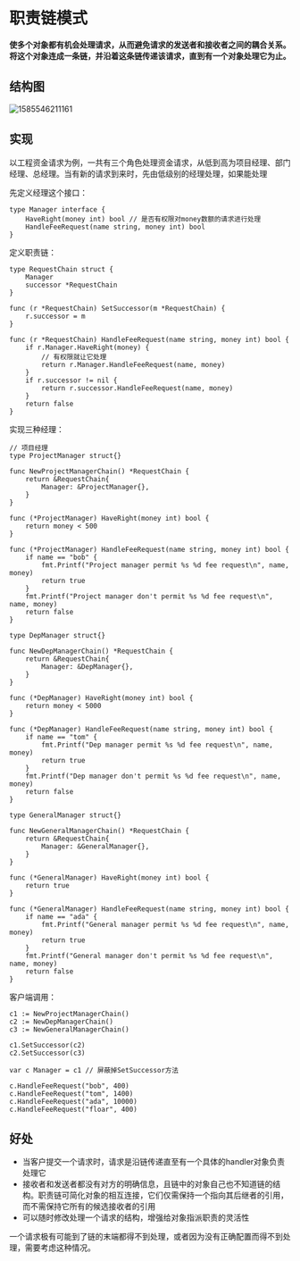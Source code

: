 # 职责链模式

**使多个对象都有机会处理请求，从而避免请求的发送者和接收者之间的耦合关系。将这个对象连成一条链，并沿着这条链传递该请求，直到有一个对象处理它为止。**

## 结构图

![1585546211161](../../../.gitbook/assets/1585546211161.png)

## 实现

以工程资金请求为例，一共有三个角色处理资金请求，从低到高为项目经理、部门经理、总经理。当有新的请求到来时，先由低级别的经理处理，如果能处理

先定义经理这个接口：

```text
type Manager interface {
    HaveRight(money int) bool // 是否有权限对money数额的请求进行处理
    HandleFeeRequest(name string, money int) bool
}
```

定义职责链：

```text
type RequestChain struct {
    Manager
    successor *RequestChain
}

func (r *RequestChain) SetSuccessor(m *RequestChain) {
    r.successor = m
}

func (r *RequestChain) HandleFeeRequest(name string, money int) bool {
    if r.Manager.HaveRight(money) {
        // 有权限就让它处理
        return r.Manager.HandleFeeRequest(name, money)
    }
    if r.successor != nil {
        return r.successor.HandleFeeRequest(name, money)
    }
    return false
}
```

实现三种经理：

```text
// 项目经理
type ProjectManager struct{}

func NewProjectManagerChain() *RequestChain {
    return &RequestChain{
        Manager: &ProjectManager{},
    }
}

func (*ProjectManager) HaveRight(money int) bool {
    return money < 500
}

func (*ProjectManager) HandleFeeRequest(name string, money int) bool {
    if name == "bob" {
        fmt.Printf("Project manager permit %s %d fee request\n", name, money)
        return true
    }
    fmt.Printf("Project manager don't permit %s %d fee request\n", name, money)
    return false
}

type DepManager struct{}

func NewDepManagerChain() *RequestChain {
    return &RequestChain{
        Manager: &DepManager{},
    }
}

func (*DepManager) HaveRight(money int) bool {
    return money < 5000
}

func (*DepManager) HandleFeeRequest(name string, money int) bool {
    if name == "tom" {
        fmt.Printf("Dep manager permit %s %d fee request\n", name, money)
        return true
    }
    fmt.Printf("Dep manager don't permit %s %d fee request\n", name, money)
    return false
}

type GeneralManager struct{}

func NewGeneralManagerChain() *RequestChain {
    return &RequestChain{
        Manager: &GeneralManager{},
    }
}

func (*GeneralManager) HaveRight(money int) bool {
    return true
}

func (*GeneralManager) HandleFeeRequest(name string, money int) bool {
    if name == "ada" {
        fmt.Printf("General manager permit %s %d fee request\n", name, money)
        return true
    }
    fmt.Printf("General manager don't permit %s %d fee request\n", name, money)
    return false
}
```

客户端调用：

```text
c1 := NewProjectManagerChain()
c2 := NewDepManagerChain()
c3 := NewGeneralManagerChain()

c1.SetSuccessor(c2)
c2.SetSuccessor(c3)

var c Manager = c1 // 屏蔽掉SetSuccessor方法

c.HandleFeeRequest("bob", 400)
c.HandleFeeRequest("tom", 1400)
c.HandleFeeRequest("ada", 10000)
c.HandleFeeRequest("floar", 400)
```

## 好处

* 当客户提交一个请求时，请求是沿链传递直至有一个具体的handler对象负责处理它
* 接收者和发送者都没有对方的明确信息，且链中的对象自己也不知道链的结构。职责链可简化对象的相互连接，它们仅需保持一个指向其后继者的引用，而不需保持它所有的候选接收者的引用
* 可以随时修改处理一个请求的结构，增强给对象指派职责的灵活性

一个请求极有可能到了链的末端都得不到处理，或者因为没有正确配置而得不到处理，需要考虑这种情况。

